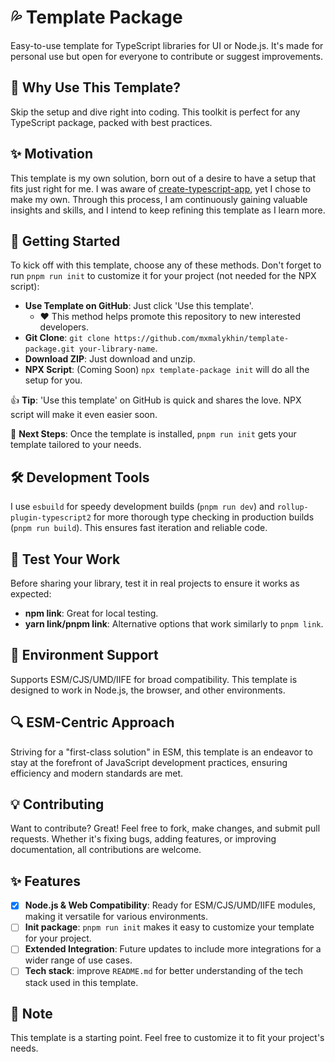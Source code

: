 # 💦 Template Package

Easy-to-use template for TypeScript libraries for UI or Node.js. It's made for personal use but open for everyone to contribute or suggest improvements.

## 🚀 Why Use This Template?

Skip the setup and dive right into coding. This toolkit is perfect for any TypeScript package, packed with best practices.

## ✨ Motivation

This template is my own solution, born out of a desire to have a setup that fits just right for me. I was aware of [create-typescript-app](https://github.com/JoshuaKGoldberg/create-typescript-app), yet I chose to make my own. Through this process, I am continuously gaining valuable insights and skills, and I intend to keep refining this template as I learn more.

## 🌟 Getting Started

To kick off with this template, choose any of these methods. Don't forget to run `pnpm run init` to customize it for your project (not needed for the NPX script):

- **Use Template on GitHub**: Just click 'Use this template'.
  - ❤️ This method helps promote this repository to new interested developers.
- **Git Clone**: `git clone https://github.com/mxmalykhin/template-package.git your-library-name`.
- **Download ZIP**: Just download and unzip.
- **NPX Script**: (Coming Soon) `npx template-package init` will do all the setup for you.

👍 **Tip**: 'Use this template' on GitHub is quick and shares the love. NPX script will make it even easier soon.

🐣 **Next Steps**: Once the template is installed, `pnpm run init` gets your template tailored to your needs.

## 🛠 Development Tools

I use `esbuild` for speedy development builds (`pnpm run dev`) and `rollup-plugin-typescript2` for more thorough type checking in production builds (`pnpm run build`). This ensures fast iteration and reliable code.

## 🧪 Test Your Work

Before sharing your library, test it in real projects to ensure it works as expected:

- **npm link**: Great for local testing.
- **yarn link/pnpm link**: Alternative options that work similarly to `pnpm link`.

## 🔧 Environment Support

Supports ESM/CJS/UMD/IIFE for broad compatibility. This template is designed to work in Node.js, the browser, and other environments.

## 🔍 ESM-Centric Approach

Striving for a "first-class solution" in ESM, this template is an endeavor to stay at the forefront of JavaScript development practices, ensuring efficiency and modern standards are met.

## 💡 Contributing

Want to contribute? Great! Feel free to fork, make changes, and submit pull requests. Whether it's fixing bugs, adding features, or improving documentation, all contributions are welcome.

## ✨ Features

- [x] **Node.js & Web Compatibility**: Ready for ESM/CJS/UMD/IIFE modules, making it versatile for various environments.
- [ ] **Init package**: `pnpm run init` makes it easy to customize your template for your project.
- [ ] **Extended Integration**: Future updates to include more integrations for a wider range of use cases.
- [ ] **Tech stack**: improve `README.md` for better understanding of the tech stack used in this template.

## 📝 Note

This template is a starting point. Feel free to customize it to fit your project's needs.
